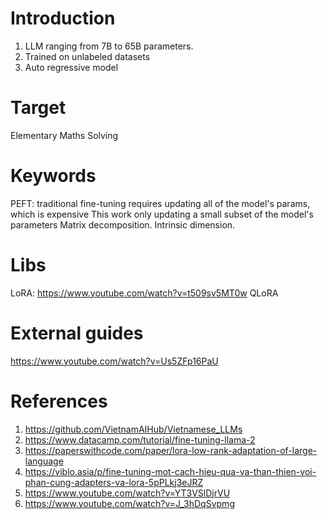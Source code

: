 # Introduction
1. LLM ranging from 7B to 65B parameters.
2. Trained on unlabeled datasets
3. Auto regressive model

# Target
Elementary Maths Solving

# Keywords
PEFT: traditional fine-tuning requires updating all of the model's params, which is expensive
    This work only updating a small subset of the model's parameters
Matrix decomposition.
Intrinsic dimension.

# Libs
LoRA: https://www.youtube.com/watch?v=t509sv5MT0w
QLoRA

# External guides
https://www.youtube.com/watch?v=Us5ZFp16PaU

# References
1. https://github.com/VietnamAIHub/Vietnamese_LLMs
2. https://www.datacamp.com/tutorial/fine-tuning-llama-2
3. https://paperswithcode.com/paper/lora-low-rank-adaptation-of-large-language
4. https://viblo.asia/p/fine-tuning-mot-cach-hieu-qua-va-than-thien-voi-phan-cung-adapters-va-lora-5pPLkj3eJRZ
5. https://www.youtube.com/watch?v=YT3VSlDjrVU
6. https://www.youtube.com/watch?v=J_3hDqSvpmg
